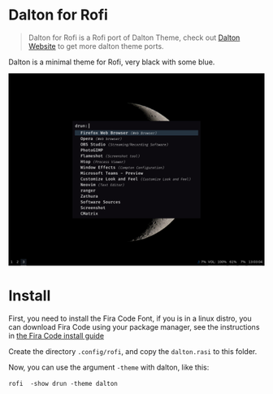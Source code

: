 # Dalton for Rofi

> Dalton for Rofi is a Rofi port of Dalton Theme, check out [Dalton Website](https://edersonferreira.github.io/dalton-website/) to get more dalton theme ports.

Dalton is a minimal theme for Rofi, very black with some blue.

![dalton](assets/screenshot.png)

# Install

First, you need to install the Fira Code Font, if you is in a linux distro, you can download Fira Code using your package manager, see the instructions in [the Fira Code install guide](https://github.com/tonsky/FiraCode/wiki/Linux-instructions)

Create the directory `.config/rofi`, and copy the `dalton.rasi` to this folder.

Now, you can use the argument `-theme` with dalton, like this:

`rofi  -show drun -theme dalton`
